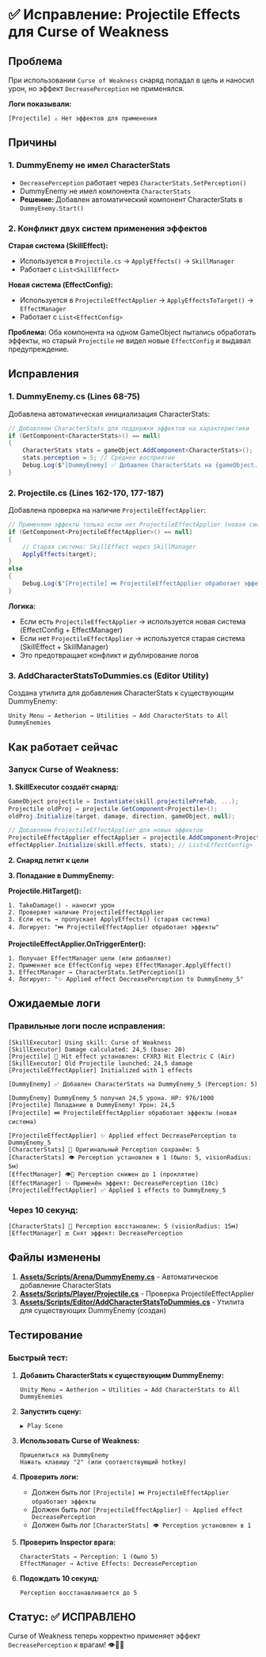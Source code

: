 # ✅ Исправление: Projectile Effects для Curse of Weakness

## Проблема

При использовании `Curse of Weakness` снаряд попадал в цель и наносил урон, но эффект `DecreasePerception` не применялся.

**Логи показывали:**
```
[Projectile] ⚠️ Нет эффектов для применения
```

## Причины

### 1. DummyEnemy не имел CharacterStats
- `DecreasePerception` работает через `CharacterStats.SetPerception()`
- DummyEnemy не имел компонента `CharacterStats`
- **Решение:** Добавлен автоматический компонент CharacterStats в `DummyEnemy.Start()`

### 2. Конфликт двух систем применения эффектов

**Старая система (SkillEffect):**
- Используется в `Projectile.cs` → `ApplyEffects()` → `SkillManager`
- Работает с `List<SkillEffect>`

**Новая система (EffectConfig):**
- Используется в `ProjectileEffectApplier` → `ApplyEffectsToTarget()` → `EffectManager`
- Работает с `List<EffectConfig>`

**Проблема:** Оба компонента на одном GameObject пытались обработать эффекты, но старый `Projectile` не видел новые `EffectConfig` и выдавал предупреждение.

## Исправления

### 1. DummyEnemy.cs (Lines 68-75)
Добавлена автоматическая инициализация CharacterStats:

```csharp
// Добавляем CharacterStats для поддержки эффектов на характеристики
if (GetComponent<CharacterStats>() == null)
{
    CharacterStats stats = gameObject.AddComponent<CharacterStats>();
    stats.perception = 5; // Среднее восприятие
    Debug.Log($"[DummyEnemy] ✅ Добавлен CharacterStats на {gameObject.name} (Perception: {stats.perception})");
}
```

### 2. Projectile.cs (Lines 162-170, 177-187)
Добавлена проверка на наличие `ProjectileEffectApplier`:

```csharp
// Применяем эффекты только если нет ProjectileEffectApplier (новая система)
if (GetComponent<ProjectileEffectApplier>() == null)
{
    // Старая система: SkillEffect через SkillManager
    ApplyEffects(target);
}
else
{
    Debug.Log($"[Projectile] ⏭️ ProjectileEffectApplier обработает эффекты (новая система)");
}
```

**Логика:**
- Если есть `ProjectileEffectApplier` → используется новая система (EffectConfig + EffectManager)
- Если нет `ProjectileEffectApplier` → используется старая система (SkillEffect + SkillManager)
- Это предотвращает конфликт и дублирование логов

### 3. AddCharacterStatsToDummies.cs (Editor Utility)
Создана утилита для добавления CharacterStats к существующим DummyEnemy:

```
Unity Menu → Aetherion → Utilities → Add CharacterStats to All DummyEnemies
```

## Как работает сейчас

### Запуск Curse of Weakness:

**1. SkillExecutor создаёт снаряд:**
```csharp
GameObject projectile = Instantiate(skill.projectilePrefab, ...);
Projectile oldProj = projectile.GetComponent<Projectile>();
oldProj.Initialize(target, damage, direction, gameObject, null);

// Добавляем ProjectileEffectApplier для новых эффектов
ProjectileEffectApplier effectApplier = projectile.AddComponent<ProjectileEffectApplier>();
effectApplier.Initialize(skill.effects, stats); // List<EffectConfig>
```

**2. Снаряд летит к цели**

**3. Попадание в DummyEnemy:**

**Projectile.HitTarget():**
```
1. TakeDamage() - наносит урон
2. Проверяет наличие ProjectileEffectApplier
3. Если есть → пропускает ApplyEffects() (старая система)
4. Логирует: "⏭️ ProjectileEffectApplier обработает эффекты"
```

**ProjectileEffectApplier.OnTriggerEnter():**
```
1. Получает EffectManager цели (или добавляет)
2. Применяет все EffectConfig через EffectManager.ApplyEffect()
3. EffectManager → CharacterStats.SetPerception(1)
4. Логирует: "✨ Applied effect DecreasePerception to DummyEnemy_5"
```

## Ожидаемые логи

### Правильные логи после исправления:

```
[SkillExecutor] Using skill: Curse of Weakness
[SkillExecutor] Damage calculated: 24,5 (base: 20)
[Projectile] 🎨 Hit effect установлен: CFXR3 Hit Electric C (Air)
[SkillExecutor] Old Projectile launched: 24,5 damage
[ProjectileEffectApplier] Initialized with 1 effects

[DummyEnemy] ✅ Добавлен CharacterStats на DummyEnemy_5 (Perception: 5)

[DummyEnemy] DummyEnemy_5 получил 24,5 урона. HP: 976/1000
[Projectile] Попадание в DummyEnemy! Урон: 24,5
[Projectile] ⏭️ ProjectileEffectApplier обработает эффекты (новая система)

[ProjectileEffectApplier] ✨ Applied effect DecreasePerception to DummyEnemy_5
[CharacterStats] 💾 Оригинальный Perception сохранён: 5
[CharacterStats] 👁️ Perception установлен в 1 (было: 5, visionRadius: 5м)
[EffectManager] 👁️🔻 Perception снижен до 1 (проклятие)
[EffectManager] ✨ Применён эффект: DecreasePerception (10с)
[ProjectileEffectApplier] ✅ Applied 1 effects to DummyEnemy_5
```

### Через 10 секунд:

```
[CharacterStats] 🔄 Perception восстановлен: 5 (visionRadius: 15м)
[EffectManager] 🔚 Снят эффект: DecreasePerception
```

## Файлы изменены

1. **[Assets/Scripts/Arena/DummyEnemy.cs](Assets/Scripts/Arena/DummyEnemy.cs#L68-L75)** - Автоматическое добавление CharacterStats
2. **[Assets/Scripts/Player/Projectile.cs](Assets/Scripts/Player/Projectile.cs#L162-L170)** - Проверка ProjectileEffectApplier
3. **[Assets/Scripts/Editor/AddCharacterStatsToDummies.cs](Assets/Scripts/Editor/AddCharacterStatsToDummies.cs)** - Утилита для существующих DummyEnemy (создан)

## Тестирование

### Быстрый тест:

1. **Добавить CharacterStats к существующим DummyEnemy:**
   ```
   Unity Menu → Aetherion → Utilities → Add CharacterStats to All DummyEnemies
   ```

2. **Запустить сцену:**
   ```
   ▶️ Play Scene
   ```

3. **Использовать Curse of Weakness:**
   ```
   Прицелиться на DummyEnemy
   Нажать клавишу "2" (или соответствующий hotkey)
   ```

4. **Проверить логи:**
   - Должен быть лог `[Projectile] ⏭️ ProjectileEffectApplier обработает эффекты`
   - Должен быть лог `[ProjectileEffectApplier] ✨ Applied effect DecreasePerception`
   - Должен быть лог `[CharacterStats] 👁️ Perception установлен в 1`

5. **Проверить Inspector врага:**
   ```
   CharacterStats → Perception: 1 (было 5)
   EffectManager → Active Effects: DecreasePerception
   ```

6. **Подождать 10 секунд:**
   ```
   Perception восстанавливается до 5
   ```

## Статус: ✅ ИСПРАВЛЕНО

Curse of Weakness теперь корректно применяет эффект `DecreasePerception` к врагам! 👁️🔻💀
